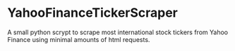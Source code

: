 # YahooFinanceTickerScraper
A small python scrypt to scrape most international stock tickers from Yahoo Finance using minimal amounts of html requests.
